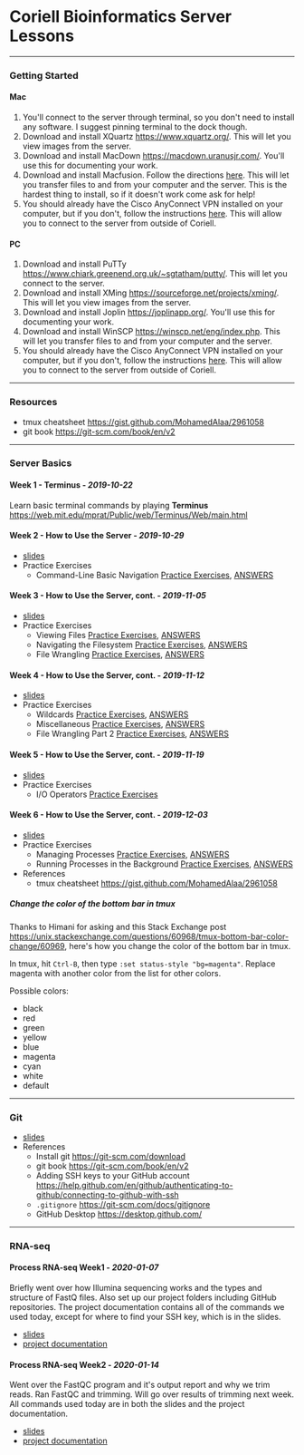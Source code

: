 # Coriell Bioinformatics Server Lessons

---

### Getting Started

#### Mac

1. You'll connect to the server through terminal, so you don't need to install any software. I suggest pinning terminal to the dock though. 
2. Download and install XQuartz <https://www.xquartz.org/>. This will let you view images from the server.
3. Download and install MacDown <https://macdown.uranusjr.com/>. You'll use this for documenting your work.
4. Download and install Macfusion. Follow the directions [here](how_to_install_macfusion.md).  This will let you transfer files to and from your computer and the server. This is the hardest thing to install, so if it doesn't work come ask for help!
5.  You should already have the Cisco AnyConnect VPN installed on your computer, but if you don't, follow the instructions [here](Cisco_AnyConnect_installation_instructions.pdf). This will allow you to connect to the server from outside of Coriell.

#### PC

1. Download and install PuTTy <https://www.chiark.greenend.org.uk/~sgtatham/putty/>. This will let you connect to the server.
2. Download and install XMing <https://sourceforge.net/projects/xming/>. This will let you view images from the server.
3. Download and install Joplin <https://joplinapp.org/>. You'll use this for documenting your work.
4. Download and install WinSCP <https://winscp.net/eng/index.php>. This will let you transfer files to and from your computer and the server.
5. You should already have the Cisco AnyConnect VPN installed on your computer, but if you don't, follow the instructions [here](Cisco_AnyConnect_installation_instructions.pdf). This will allow you to connect to the server from outside of Coriell.

---

### Resources

- tmux cheatsheet <https://gist.github.com/MohamedAlaa/2961058>
- git book <https://git-scm.com/book/en/v2>

---

### Server Basics

#### Week 1 - **Terminus** - *2019-10-22*

Learn basic terminal commands by playing **Terminus** <https://web.mit.edu/mprat/Public/web/Terminus/Web/main.html>

#### Week 2 - **How to Use the Server** - *2019-10-29*

- [slides](server_basics/week2/how_to_use_the_server_week2.pdf)
- Practice Exercises
  - Command-Line Basic Navigation [Practice Exercises](server_basics/week2/viewing_stuff_practice.md), [ANSWERS](server_basics/week2/viewing_stuff_practice_ANSWERS.md)

#### Week 3 - **How to Use the Server, cont.** - *2019-11-05*

- [slides](server_basics/week3/how_to_use_the_server_week3.pdf)
- Practice Exercises
  - Viewing Files [Practice Exercises](server_basics/week3/viewing_files_practice.md), [ANSWERS](server_basics/week3/viewing_files_practice_ANSWERS.md)
  - Navigating the Filesystem [Practice Exercises](server_basics/week3/navigating_practice.md), [ANSWERS](server_basics/week3/navigating_practice_ANSWERS.md)
  - File Wrangling [Practice Exercises](server_basics/week3/file_wrangling_practice.md), [ANSWERS](server_basics/week3/file_wrangling_practice_ANSWERS.md)

#### Week 4 - **How to Use the Server, cont.** - *2019-11-12*

- [slides](server_basics/week4/how_to_use_the_server_week4.pdf)
- Practice Exercises
  - Wildcards [Practice Exercises](server_basics/week4/wildcard_practice.md), [ANSWERS](server_basics/week4/wildcard_practice_exercises_ANSWERS.md)
  - Miscellaneous [Practice Exercises](server_basics/week4/miscellaneous_practice.md), [ANSWERS](server_basics/week4/miscellaneous_practice_exercises_ANSWERS.md)
  - File Wrangling Part 2 [Practice Exercises](server_basics/week4/file_wrangling_practice2.md), [ANSWERS](server_basics/week4/file_wrangling_practice2_ANSWERS.md)

#### Week 5 - **How to Use the Server, cont.** - *2019-11-19*

- [slides](server_basics/week5/how_to_use_the_server_week5.pdf)
- Practice Exercises
  - I/O Operators [Practice Exercises](server_basics/week5/io_operators_practice.md)

#### Week 6 - **How to Use the Server, cont.** - *2019-12-03*

- [slides](server_basics/week6/how_to_use_the_server_week6.pdf)
- Practice Exercises
  - Managing Processes [Practice Exercises](server_basics/week6/managing_processes_practice_exercises.md), [ANSWERS](server_basics/week6/managing_processes_practice_exercises_ANSWERS.md)
  - Running Processes in the Background [Practice Exercises](server_basics/week6/background_processes_practice_exercises.md), [ANSWERS](server_basics/week6/background_processes_practice_exercises_ANSWERS.md)
- References
	- tmux cheatsheet <https://gist.github.com/MohamedAlaa/2961058>

##### Change the color of the bottom bar in tmux

Thanks to Himani for asking and this Stack Exchange post <https://unix.stackexchange.com/questions/60968/tmux-bottom-bar-color-change/60969>, here's how you change the color of the bottom bar in tmux.

In tmux, hit `Ctrl-B`, then type `:set status-style "bg=magenta"`. Replace magenta with another color from the list for other colors.

Possible colors: 
- black
- red
- green
- yellow
- blue
- magenta
- cyan
- white
- default

---

### Git

- [slides](git/git.pdf)
- References
	- Install git <https://git-scm.com/download>
	- git book <https://git-scm.com/book/en/v2>
	- Adding SSH keys to your GitHub account <https://help.github.com/en/github/authenticating-to-github/connecting-to-github-with-ssh>
	- `.gitignore` <https://git-scm.com/docs/gitignore>
	- GitHub Desktop <https://desktop.github.com/>

---

### RNA-seq

#### Process RNA-seq Week1 - *2020-01-07*

Briefly went over how Illumina sequencing works and the types and structure of FastQ files. Also set up our project folders including GitHub repositories. The project documentation contains all of the commands we used today, except for where to find your SSH key, which is in the slides.

- [slides](rnaseq/week1/process_rnaseq_week1.pdf)
- [project documentation](rnaseq/week1/project_documentation.md)

#### Process RNA-seq Week2 - *2020-01-14*

Went over the FastQC program and it's output report and why we trim reads. Ran FastQC and trimming. Will go over results of trimming next week. All commands used today are in both the slides and the project documentation.

- [slides](rnaseq/week2/process_rnaseq_week2.pdf)
- [project documentation](rnaseq/week2/project_documentation.md)